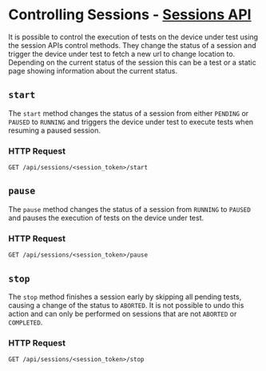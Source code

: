 # Controlling Sessions - [Sessions API](../index.md#sessions-api)

It is possible to control the execution of tests on the device under test using the session APIs control methods. They change the status of a session and trigger the device under test to fetch a new url to change location to. Depending on the current status of the session this can be a test or a static page showing information about the current status.

## `start` <a name="start"></a>
The `start` method changes the status of a session from either `PENDING` or `PAUSED` to `RUNNING` and triggers the device under test to execute tests when resuming a paused session.

### HTTP Request

`GET /api/sessions/<session_token>/start`

## `pause` <a name="pause"></a>
The `pause` method changes the status of a session from `RUNNING` to `PAUSED` and pauses the execution of tests on the device under test.

### HTTP Request

`GET /api/sessions/<session_token>/pause`

## `stop` <a name="sstoptart"></a>
The `stop` method finishes a session early by skipping all pending tests, causing a change of the status to `ABORTED`. It is not possible to undo this action and can only be performed on sessions that are not `ABORTED` or `COMPLETED`.

### HTTP Request

`GET /api/sessions/<session_token>/stop`

